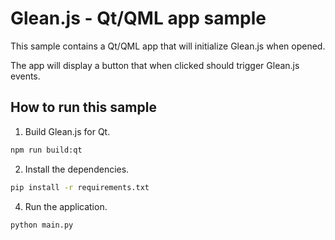 # Glean.js - Qt/QML app sample

This sample contains a Qt/QML app that will initialize Glean.js when opened.

The app will display a button that when clicked should trigger Glean.js events.

## How to run this sample


1. Build Glean.js for Qt.

```bash
npm run build:qt
```

2. Install the dependencies.

```bash
pip install -r requirements.txt
```

4. Run the application.

```bash
python main.py
```
